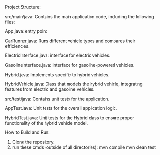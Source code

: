 Project Structure:

src/main/java: Contains the main application code, including the following files:

App.java: entry point

CarRunner.java: Runs different vehicle types and compares their efficiencies.

ElectricInterface.java: interface for electric vehicles.

GasolineInterface.java: interface for gasoline-powered vehicles.

Hybrid.java: Implements specific to hybrid vehicles.

HybridVehicle.java: Class that models the hybrid vehicle, integrating features from electric and gasoline vehicles.

src/test/java: Contains unit tests for the application.

AppTest.java: Unit tests for the overall application logic.

HybridTest.java: Unit tests for the Hybrid class to ensure proper functionality of the hybrid vehicle model.

How to Build and Run:
1) Clone the repository.
1) run these cmds (outside of all directories):
  mvn compile 
  mvn clean test

